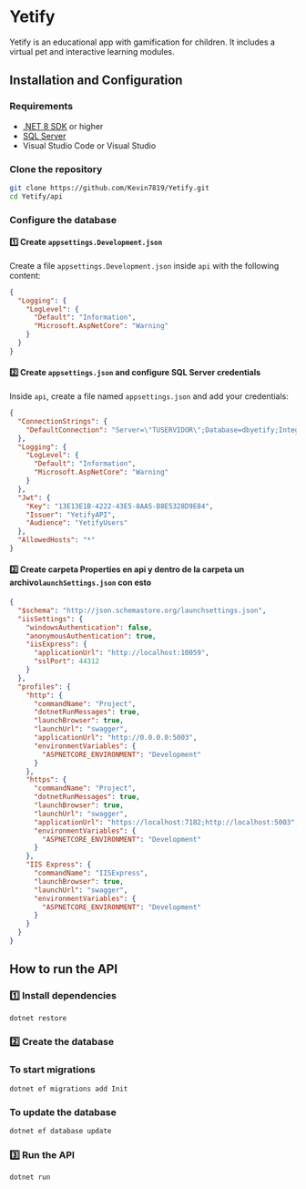 # Yetify

Yetify is an educational app with gamification for children. It includes a virtual pet and interactive learning modules.

## Installation and Configuration

### Requirements

- [.NET 8 SDK](https://dotnet.microsoft.com/en-us/download) or higher  
- [SQL Server](https://www.microsoft.com/en-us/sql-server/sql-server-downloads)  
- Visual Studio Code or Visual Studio  

### Clone the repository

```sh
git clone https://github.com/Kevin7819/Yetify.git
cd Yetify/api
```

### Configure the database

#### 1️⃣ Create `appsettings.Development.json`

Create a file `appsettings.Development.json` inside `api` with the following content:

```json
{
  "Logging": {
    "LogLevel": {
      "Default": "Information",
      "Microsoft.AspNetCore": "Warning"
    }
  }
}
```

#### 2️⃣ Create `appsettings.json` and configure SQL Server credentials

Inside `api`, create a file named `appsettings.json` and add your credentials:

```json
{
  "ConnectionStrings": {
    "DefaultConnection": "Server=\"TUSERVIDOR\";Database=dbyetify;Integrated Security=True;TrustServerCertificate=True;"
  },
  "Logging": {
    "LogLevel": {
      "Default": "Information",
      "Microsoft.AspNetCore": "Warning"
    }
  },
  "Jwt": {
    "Key": "13E13E1B-4222-43E5-8AA5-B8E5328D9E84",
    "Issuer": "YetifyAPI",
    "Audience": "YetifyUsers"
  },
  "AllowedHosts": "*"
}
```

#### 2️⃣ Create carpeta Properties en api y dentro de la carpeta un archivo`launchSettings.json` con esto

```json
{
  "$schema": "http://json.schemastore.org/launchsettings.json",
  "iisSettings": {
    "windowsAuthentication": false,
    "anonymousAuthentication": true,
    "iisExpress": {
      "applicationUrl": "http://localhost:10059",
      "sslPort": 44312
    }
  },
  "profiles": {
    "http": {
      "commandName": "Project",
      "dotnetRunMessages": true,
      "launchBrowser": true,
      "launchUrl": "swagger",
      "applicationUrl": "http://0.0.0.0:5003",
      "environmentVariables": {
        "ASPNETCORE_ENVIRONMENT": "Development"
      }
    },
    "https": {
      "commandName": "Project",
      "dotnetRunMessages": true,
      "launchBrowser": true,
      "launchUrl": "swagger",
      "applicationUrl": "https://localhost:7182;http://localhost:5003",
      "environmentVariables": {
        "ASPNETCORE_ENVIRONMENT": "Development"
      }
    },
    "IIS Express": {
      "commandName": "IISExpress",
      "launchBrowser": true,
      "launchUrl": "swagger",
      "environmentVariables": {
        "ASPNETCORE_ENVIRONMENT": "Development"
      }
    }
  }
}
```

## How to run the API

### 1️⃣ Install dependencies

```sh
dotnet restore
```

### 2️⃣ Create the database

### To start migrations

```sh
dotnet ef migrations add Init
```

### To update the database

```sh
dotnet ef database update
```

### 3️⃣ Run the API

```sh
dotnet run
```